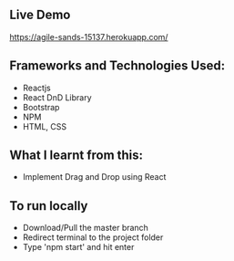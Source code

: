 ## Live Demo
https://agile-sands-15137.herokuapp.com/

## Frameworks and Technologies Used:
* Reactjs
* React DnD Library
* Bootstrap
* NPM
* HTML, CSS

## What I learnt from this:
* Implement Drag and Drop using React

## To run locally
* Download/Pull the master branch
* Redirect terminal to the project folder
* Type 'npm start' and hit enter
